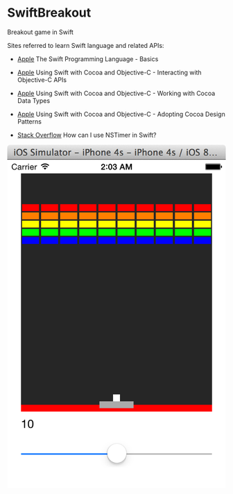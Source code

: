 SwiftBreakout
=============

Breakout game in Swift

Sites referred to learn Swift language and related APIs:

* [Apple](https://developer.apple.com/library/prerelease/ios/documentation/Swift/Conceptual/Swift_Programming_Language/TheBasics.html)
The Swift Programming Language - Basics

* [Apple](https://developer.apple.com/library/prerelease/ios/documentation/Swift/Conceptual/BuildingCocoaApps/InteractingWithObjective-CAPIs.html)
Using Swift with Cocoa and Objective-C - Interacting with Objective-C APIs

* [Apple](https://developer.apple.com/library/prerelease/ios/documentation/Swift/Conceptual/BuildingCocoaApps/WorkingWithCocoaDataTypes.html)
Using Swift with Cocoa and Objective-C - Working with Cocoa Data Types

* [Apple](https://developer.apple.com/library/prerelease/ios/documentation/Swift/Conceptual/BuildingCocoaApps/AdoptingCocoaDesignPatterns.html)
Using Swift with Cocoa and Objective-C - Adopting Cocoa Design Patterns

* [Stack Overflow](http://stackoverflow.com/questions/24007518/how-can-i-use-nstimer-in-swift)
How can I use NSTimer in Swift?

![Breakout](./screenShot.png)
